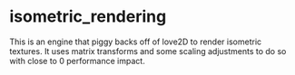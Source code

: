 # isometric_rendering
This is an engine that piggy backs off of love2D to render isometric textures. It uses matrix transforms and some scaling adjustments to do so with close to 0 performance impact.
